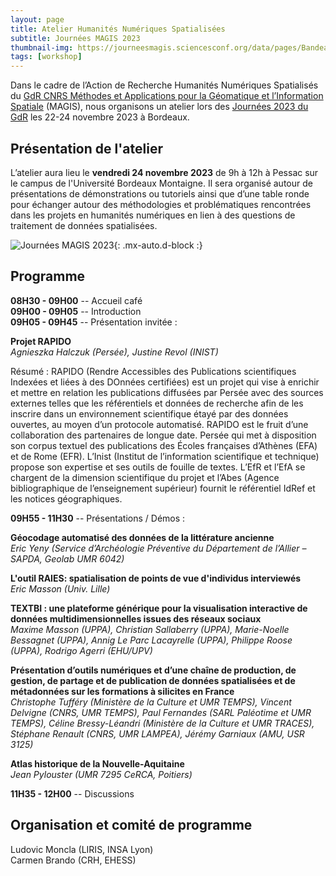```yaml
---
layout: page
title: Atelier Humanités Numériques Spatialisées 
subtitle: Journées MAGIS 2023
thumbnail-img: https://journeesmagis.sciencesconf.org/data/pages/Bandeau_JourneesMAGIS2023.png
tags: [workshop]
---
```





Dans le cadre de l’Action de Recherche Humanités Numériques Spatialisés du [GdR CNRS Méthodes et Applications pour la Géomatique et l’Information Spatiale](https://gdr-magis.cnrs.fr) (MAGIS), nous organisons un atelier lors des [Journées 2023 du GdR](https://journeesmagis.sciencesconf.org) les 22-24 novembre 2023 à Bordeaux.

## Présentation de l'atelier

L’atelier aura lieu le **vendredi 24 novembre 2023** de 9h à 12h à Pessac sur le campus de l'Université Bordeaux Montaigne. Il sera organisé autour de présentations de démonstrations ou tutoriels ainsi que d’une table ronde pour échanger autour des méthodologies et problématiques rencontrées dans les projets en humanités numériques en lien à des questions de traitement de données spatialisées.


![Journées MAGIS 2023](https://journeesmagis.sciencesconf.org/data/pages/Bandeau_JourneesMAGIS2023.png){: .mx-auto.d-block :}

## Programme

**08H30 - 09H00** -- Accueil café  
**09H00 - 09H05** -- Introduction  
**09H05 - 09H45** -- Présentation invitée :  

**Projet RAPIDO**  
*Agnieszka Halczuk (Persée), Justine Revol (INIST)*

Résumé : RAPIDO (Rendre Accessibles des Publications scientifiques Indexées et liées à des DOnnées certifiées) est un projet qui vise à enrichir et mettre en relation les publications diffusées par Persée avec des sources externes telles que les référentiels et données de recherche afin de les inscrire dans un environnement scientifique étayé par des données ouvertes, au moyen d’un protocole automatisé. RAPIDO est le fruit d’une collaboration des partenaires de longue date. Persée qui met à disposition son corpus textuel des publications des Écoles françaises d’Athènes (EFA) et de Rome (EFR). L’Inist (Institut de l’information scientifique et technique) propose son expertise et ses outils de fouille de textes. L’EfR et l’EfA se chargent de la dimension scientifique du projet et l’Abes (Agence bibliographique de l’enseignement supérieur) fournit le référentiel IdRef et les notices géographiques.


**09H55 - 11H30** -- Présentations / Démos :

**Géocodage automatisé des données de la littérature ancienne**  
*Eric Yeny (Service d’Archéologie Préventive du Département de l’Allier – SAPDA, Geolab UMR 6042)*

**L'outil RAIES: spatialisation de points de vue d'individus interviewés**  
*Eric Masson (Univ. Lille)*

**TEXTBI : une plateforme générique pour la visualisation interactive de données multidimensionnelles issues des réseaux sociaux**  
*Maxime Masson (UPPA), Christian Sallaberry (UPPA), Marie-Noelle Bessagnet (UPPA), Annig Le Parc Lacayrelle (UPPA), Philippe Roose (UPPA), Rodrigo Agerri (EHU/UPV)*

**Présentation d’outils numériques et d’une chaîne de production, de gestion, de partage et de publication de données spatialisées et de métadonnées sur les formations à silicites en France**  
*Christophe Tufféry (Ministère de la Culture et UMR TEMPS), Vincent Delvigne (CNRS, UMR TEMPS), Paul Fernandes (SARL Paléotime et UMR TEMPS), Céline Bressy-Léandri (Ministère de la Culture et UMR TRACES), Stéphane Renault (CNRS, UMR LAMPEA), Jérémy Garniaux (AMU, USR 3125)*

**Atlas historique de la Nouvelle-Aquitaine**  
*Jean Pylouster (UMR 7295 CeRCA, Poitiers)*

**11H35 - 12H00** -- Discussions


## Organisation et comité de programme

Ludovic Moncla (LIRIS, INSA Lyon)  
Carmen Brando (CRH, EHESS)